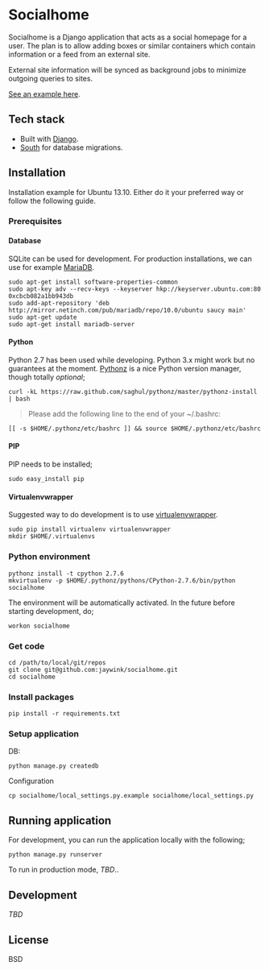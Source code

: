 # Socialhome

Socialhome is a Django application that acts as a social homepage for a user. The plan is to allow adding boxes or similar containers which contain information or a feed from an external site.

External site information will be synced as background jobs to minimize outgoing queries to sites.

[See an example here](http://jasonrobinson.me).

## Tech stack

* Built with [Django](http://djangoproject.com).
* [South](http://south.aeracode.org/) for database migrations.

## Installation

Installation example for Ubuntu 13.10. Either do it your preferred way or follow the following guide.

### Prerequisites

#### Database

SQLite can be used for development. For production installations, we can use for example [MariaDB](https://mariadb.org/).

```
sudo apt-get install software-properties-common
sudo apt-key adv --recv-keys --keyserver hkp://keyserver.ubuntu.com:80 0xcbcb082a1bb943db
sudo add-apt-repository 'deb http://mirror.netinch.com/pub/mariadb/repo/10.0/ubuntu saucy main'
sudo apt-get update
sudo apt-get install mariadb-server
```

#### Python

Python 2.7 has been used while developing. Python 3.x might work but no guarantees at the moment. [Pythonz](https://github.com/saghul/pythonz) is a nice Python version manager, though totally *optional*;

`curl -kL https://raw.github.com/saghul/pythonz/master/pythonz-install | bash`

> Please add the following line to the end of your ~/.bashrc:

`[[ -s $HOME/.pythonz/etc/bashrc ]] && source $HOME/.pythonz/etc/bashrc`

#### PIP

PIP needs to be installed;

`sudo easy_install pip`

#### Virtualenvwrapper

Suggested way to do development is to use [virtualenvwrapper](https://pypi.python.org/pypi/virtualenvwrapper).

```
sudo pip install virtualenv virtualenvwrapper
mkdir $HOME/.virtualenvs
```

### Python environment

```
pythonz install -t cpython 2.7.6
mkvirtualenv -p $HOME/.pythonz/pythons/CPython-2.7.6/bin/python socialhome
```

The environment will be automatically activated. In the future before starting development, do;

`workon socialhome`

### Get code

```
cd /path/to/local/git/repos
git clone git@github.com:jaywink/socialhome.git
cd socialhome
```

### Install packages

`pip install -r requirements.txt`

### Setup application

DB:

`python manage.py createdb`

Configuration

`cp socialhome/local_settings.py.example socialhome/local_settings.py`

## Running application

For development, you can run the application locally with the following;

`python manage.py runserver`

To run in production mode, *TBD*..

## Development

*TBD*

## License

BSD

